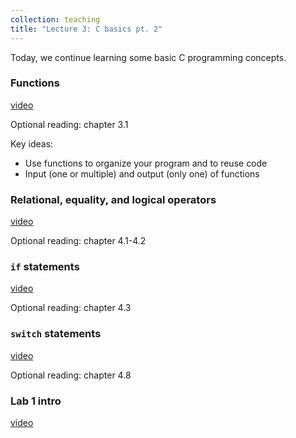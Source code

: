 ```yaml
---
collection: teaching
title: "Lecture 3: C basics pt. 2"
---
```


Today, we continue learning some basic C programming concepts.

### Functions
[video]()

Optional reading: chapter 3.1

Key ideas:
* Use functions to organize your program and to reuse code
* Input (one or multiple) and output (only one) of functions

### Relational, equality, and logical operators
[video]()

Optional reading: chapter 4.1-4.2

### `if` statements
[video]()

Optional reading: chapter 4.3

### `switch` statements
[video]()

Optional reading: chapter 4.8

### Lab 1 intro
[video]()
